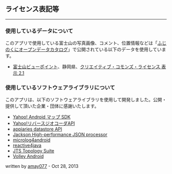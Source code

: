 ## ライセンス表記等
----

### 使用しているデータについて

このアプリで使用している富士山の写真画像、コメント、位置情報などは「[ふじのくにオープンデータカタログ](http://open-data.pref.shizuoka.jp/)」で公開されている以下のデータを使用しています。

* [富士山ビューポイント](http://open-data.pref.shizuoka.jp/htdocs/index.php?action=pages_view_main&block_id=15&active_action=multidatabase_view_main_detail&content_id=33&multidatabase_id=2&block_id=15#_15)、静岡県、[クリエイティブ・コモンズ・ライセンス 表示 2.1](http://creativecommons.org/licenses/by/2.1/jp/)

### 使用しているソフトウェアライブラリについて

このアプリは、以下のソフトウェアライブラリを使用して開発しました。公開・提供して頂いた企業・団体に感謝いたします。

* [Yahoo! Android マップ SDK](http://developer.yahoo.co.jp/webapi/map/openlocalplatform/v1/androidsdk/)
* [Yahoo!リバースジオコーダAPI](http://developer.yahoo.co.jp/webapi/map/openlocalplatform/v1/reversegeocoder.html)
* [appiaries datastore API](http://docs.appiaries.com/v1/apis/datastoreapi/)
* [Jackson High-performance JSON processor](http://jackson.codehaus.org/)
* [microlog4android](https://code.google.com/p/microlog4android/)
* [reactive4java](https://code.google.com/p/reactive4java/)
* [JTS Topology Suite](http://www.vividsolutions.com/jts/JTSHome.htm)
* [Volley Android](https://android.googlesource.com/platform/frameworks/volley)

written by [amay077](http://twitter.com/amay077) - Oct 28, 2013